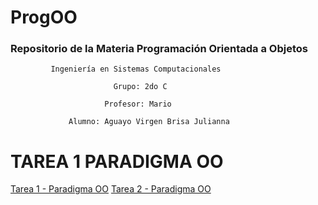# ProgOO
### Repositorio de la Materia Programación Orientada a Objetos
             Ingeniería en Sistemas Computacionales

                           Grupo: 2do C

                         Profesor: Mario

                 Alumno: Aguayo Virgen Brisa Julianna

# TAREA 1 PARADIGMA OO
[Tarea 1 - Paradigma OO](https://github.com/BrisaAguayo/ProgOO/tree/main/ParadigmaOO)
[Tarea 2 - Paradigma OO](https://github.com/BrisaAguayo/ProgOO/tree/main/Juego)




